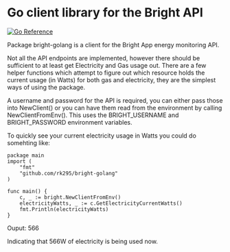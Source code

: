 # Go client library for the Bright API

[![Go Reference](https://pkg.go.dev/badge/github.com/rk295/bright-golang.svg)](https://pkg.go.dev/github.com/rk295/bright-golang)

Package bright-golang is a client for the Bright App energy monitoring API.

Not all the API endpoints are implemented, however there should be sufficient
to at least get Electricity and Gas usage out. There are a few helper functions
which attempt to figure out which resource holds the current usage (in Watts) for both
gas and electricity, they are the simplest ways of using the package.

A username and password for the API is required, you can either pass those into
NewClient() or you can have them read from the environment by calling
NewClientFromEnv().  This uses the BRIGHT_USERNAME and BRIGHT_PASSWORD
environment variables.

To quickly see your current electricity usage in Watts you could do somehting like:

	package main
	import (
		"fmt"
		"github.com/rk295/bright-golang"
	)

	func main() {
		c, _ := bright.NewClientFromEnv()
		electricityWatts, _ := c.GetElectricityCurrentWatts()
		fmt.Println(electricityWatts)
	}

Ouput:
	566

Indicating that 566W of electricity is being used now.